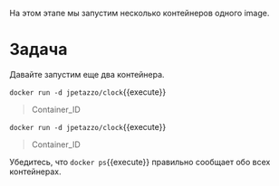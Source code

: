 На этом этапе мы запустим несколько контейнеров одного image.

# Задача
Давайте запустим еще два контейнера.

`docker run -d jpetazzo/clock`{{execute}}

> Container_ID

`docker run -d jpetazzo/clock`{{execute}}

> Container_ID

Убедитесь, что `docker ps`{{execute}} правильно сообщает обо всех контейнерах.